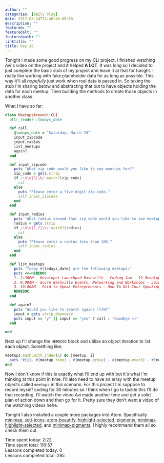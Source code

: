 ```yaml
---
author: ""
categories: [daily blog]
date: 2017-03-24T22:46:48-05:00
description: ""
featured: ""
featuredalt: ""
featuredpath: ""
linktitle: ""
title: Day 26
---
```


Tonight I made some good progress on my CLI project. I finished watching Avi's video on the project and it helped **A LOT**.  It was long so I decided to just complete the basic stub of my project and leave it at that for tonight. I really like working with fake placeholder data for as long as possible. This way it'll all _hopefully_ just work when real data is passed in. So taking the stub I'm sharing below and abstracting that out to have objects holding the data for each meetup. Then building the methods to create those objects in another class.

What I have so far:

```ruby
class MeetupsAround::CLI
  attr_reader :todays_date

  def call
    @todays_date = "Saturday, March 25"
    input_zipcode
    input_radius
    list_meetups
    again?
  end

  def input_zipcode
    puts "What zip code would you like to see meetups for?"
    zip_code = gets.strip
    if /\b\d{5}\b/.match?(zip_code)
      nil
    else
      puts "Please enter a five digit zip code."
      self.input_zipcode
    end
  end

  def input_radius
    puts "What radius around that zip code would you like to see meetups for?"
    radius = gets.strip
    if /\b\d{1,2}\b/.match?(radius)
      nil
    else
      puts "Please enter a radius less than 100."
      self.input_radius
    end
  end

  def list_meetups
    puts "Today #{todays_date} are the following meetups:"
    puts <<~HEREDOC
    1. 2:30PM - Developer Launchpad Nashville - Coding Jam - 19 Developers going
    2. 9:00AM - Score Nashville Events, Networking and Workshops - Join us for a "Start your Business" workshop! - 2 Members going
    3. 10:00AM - Paid to Speak Entrepreneurs - How To Get Your Speaking Career Started - 18 Members Going
    HEREDOC
  end

  def again?
    puts "Would you like to search again? [Y/N]"
    input = gets.strip.downcase
    puts input == "y" || input == "yes" ? call : "Goodbye =)"
  end

end
```

Next up I'll change the `HEREDOC` block and utilize an object iteration to list each object. Something like:

```ruby
meetups.each.with_index(1) do |meetup, i|
  puts "#{i}. #{meetup.time} - #{meetup.group} - #{meetup.event} - #{meetup.attendees}"
end  
```

Now I don't know if this is exactly what I'll end up with but it's what I'm thinking at this point in time. I'll also need to have an array with the meetup objects called `meetups` in this scenario. For this project I'm suppose to record myself coding for 30 minutes so I think when I go to tackle this I'll do that recording. I'll watch the video Avi made another time and get a solid plan of action down and then go for it. Pretty sure they don't want a video of me watching videos hehe.

Tonight I also installed a couple more packages into Atom. Specifically [minimap][1], [seti-icons][2], [atom-beautify][3], [highlight-selected][4], [pigments][5], [minimap-highlight-selected][6], and [minimap-pigments][7]. I highly recommend them all so check them out.

Time spent today: 2:22  
Time spent total: 110:57  
Lessons completed today: 0  
Lessons completed total: 285

[1]: https://atom.io/packages/minimap

[2]: https://atom.io/packages/seti-icons

[3]: https://atom.io/packages/atom-beautify

[4]: https://atom.io/packages/highlight-selected

[5]: https://atom.io/packages/pigments

[6]: https://atom.io/packages/minimap-highlight-selected

[7]: https://atom.io/packages/minimap-pigments
